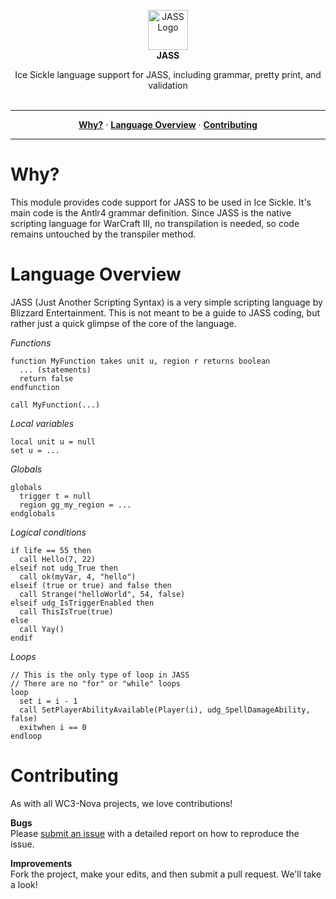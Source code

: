 <p align='center'>
  <img src='https://cdn.rawgit.com/WC3-Nova/JASS/master/logo.svg' width='64' height='64' alt='JASS Logo' /><br />
  <b>JASS</b>
</p>
<p align='center'>
  Ice Sickle language support for JASS, including grammar, pretty print, and validation<br/><br/>
</p>
  
<hr/>

<p align='center'>
  <a href="#why"><strong>Why?</strong></a> &middot;
  <a href="#language-overview"><strong>Language Overview</strong></a> &middot;
  <a href="#contributing"><strong>Contributing</strong></a>
</p>

<hr/>

# Why?
This module provides code support for JASS to be used in Ice Sickle. It's main code is the Antlr4 grammar definition. Since JASS is the native scripting language for WarCraft III, no transpilation is needed, so code remains untouched by the transpiler method.

# Language Overview
JASS (Just Another Scripting Syntax) is a very simple scripting language by Blizzard Entertainment. This is not meant to be a guide to JASS coding, but rather just a quick glimpse of the core of the language.

*Functions*
```
function MyFunction takes unit u, region r returns boolean
  ... (statements)
  return false
endfunction

call MyFunction(...)
```

*Local variables*
```
local unit u = null
set u = ...
```

*Globals*
```
globals
  trigger t = null
  region gg_my_region = ...
endglobals
```

*Logical conditions*
```
if life == 55 then
  call Hello(7, 22)
elseif not udg_True then
  call ok(myVar, 4, "hello")
elseif (true or true) and false then
  call Strange("helloWorld", 54, false)
elseif udg_IsTriggerEnabled then
  call ThisIsTrue(true)
else
  call Yay()
endif
```

*Loops*
```
// This is the only type of loop in JASS
// There are no "for" or "while" loops
loop
  set i = i - 1
  call SetPlayerAbilityAvailable(Player(i), udg_SpellDamageAbility, false)
  exitwhen i == 0
endloop
```

# Contributing
As with all WC3-Nova projects, we love contributions!

**Bugs**  
Please [submit an issue](https://github.com/WC3-Nova/JASS/issues) with a detailed report on how to reproduce the issue.

**Improvements**  
Fork the project, make your edits, and then submit a pull request. We'll take a look!
